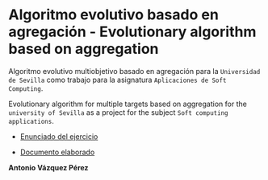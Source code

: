 # Algoritmo evolutivo basado en agregación - Evolutionary algorithm based on aggregation
Algoritmo evolutivo multiobjetivo basado en agregación para la `Universidad de Sevilla` como trabajo para la asignatura `Aplicaciones de Soft Computing`.

Evolutionary algorithm for multiple targets based on aggregation for the `university of Sevilla` as a project for the subject `Soft computing applications`.

- [Enunciado del ejercicio](./trabajo_evaluacion.pdf)

- [Documento elaborado](./Algoritmo%20ASC-Antonio%20Vázquez%20Pérez.pdf)

**Antonio Vázquez Pérez**

